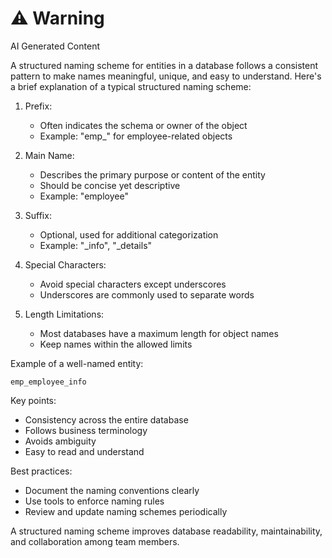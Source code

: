 <div class="warning"><h1>⚠️ Warning</h1><span>AI Generated Content</span></div>


A structured naming scheme for entities in a database follows a consistent pattern to make names meaningful, unique, and easy to understand. Here's a brief explanation of a typical structured naming scheme:

1. Prefix:
   - Often indicates the schema or owner of the object
   - Example: "emp_" for employee-related objects

2. Main Name:
   - Describes the primary purpose or content of the entity
   - Should be concise yet descriptive
   - Example: "employee"

3. Suffix:
   - Optional, used for additional categorization
   - Example: "_info", "_details"

4. Special Characters:
   - Avoid special characters except underscores
   - Underscores are commonly used to separate words

5. Length Limitations:
   - Most databases have a maximum length for object names
   - Keep names within the allowed limits

Example of a well-named entity:
```
emp_employee_info
```

Key points:
- Consistency across the entire database
- Follows business terminology
- Avoids ambiguity
- Easy to read and understand

Best practices:
- Document the naming conventions clearly
- Use tools to enforce naming rules
- Review and update naming schemes periodically

A structured naming scheme improves database readability, maintainability, and collaboration among team members.